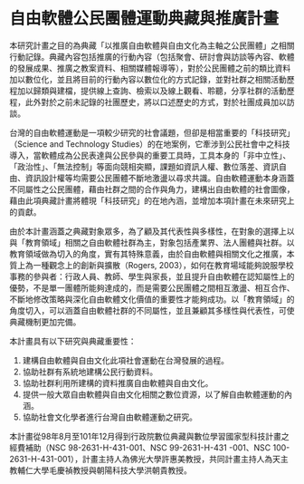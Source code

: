 # 自由軟體公民團體運動典藏與推廣計畫

本研究計畫之目的為典藏「以推廣自由軟體與自由文化為主軸之公民團體」之相關行動記錄。典藏內容包括推廣的行動內容（包括聚會、研討會與訪談等內容、軟體的發展成果、推廣之教案資料、相關媒體報導等），對於公民團體之前的類比資料加以數位化，並且將目前的行動內容以數位化的方式記錄，並對社群之相關活動歷程加以歸類與建檔，提供線上查詢、檢索以及線上觀看、聆聽，分享社群的活動歷程，此外對於之前未記錄的社團歷史，將以口述歷史的方式，對於社團成員加以訪談。

台灣的自由軟體運動是一項較少研究的社會議題，但卻是相當重要的「科技研究」（Science and Technology Studies）的在地案例，它牽涉到公民社會中之科技導入，當軟體成為公民表達與公民參與的重要工具時，工具本身的「非中立性」、「政治性」、「無法控制」等面向競相突顯，課題如資訊人權、數位落差、資訊自由、資訊設計權等均需要公民團體不斷地激盪以尋求共識。自由軟體運動本身涵蓋不同屬性之公民團體，藉由社群之間的合作與角力，建構出自由軟體的社會圖像，藉由此項典藏計畫將體現「科技研究」的在地內涵，並增加本項計畫在未來研究上的貢獻。

由於本計畫涵蓋之典藏對象眾多，為了顧及其代表性與多樣性，在對象的選擇上以與「教育領域」相關之自由軟體社群為主，對象包括產業界、法人團體與社群。以教育領域做為切入的角度，實有其特殊意義，由於自由軟體與相關文化之推廣，本質上為一種觀念上的創新與擴散（Rogers, 2003），如何在教育場域能夠說服學校事務的參與者：行政人員、教師、學生與家長，並且提升自由軟體在認知屬性上的優勢，不是單一團體所能夠達成的，而是需要公民團體之間相互激盪、相互合作、不斷地修改策略與深化自由軟體文化價值的重要性才能夠成功。以「教育領域」的角度切入，可以涵蓋自由軟體社群的不同屬性，並且兼顧其多樣性與代表性，可使典藏機制更加完備。

本計畫具有以下研究與典藏重要性：

1. 建構自由軟體與自由文化此項社會運動在台灣發展的過程。
2. 協助社群有系統地建構公民行動資料。
3. 協助社群利用所建構的資料推廣自由軟體與自由文化。
4. 提供一般大眾自由軟體與自由文化相關之數位資源，以了解自由軟體運動的內涵。
5. 協助社會文化學者進行台灣自由軟體運動之研究。

本計畫從98年8月至101年12月得到行政院數位典藏與數位學習國家型科技計畫之經費補助（NSC 98-2631-H-431-001、NSC 99-2631-H-431 -001、NSC 100-2631-H-431-001），計畫主持人為佛光大學許惠美教授，共同計畫主持人為天主教輔仁大學毛慶禎教授與朝陽科技大學洪朝貴教授。
